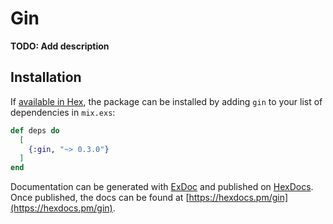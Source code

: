 # Gin

**TODO: Add description**

## Installation

If [available in Hex](https://hex.pm/docs/publish), the package can be installed
by adding `gin` to your list of dependencies in `mix.exs`:

```elixir
def deps do
  [
    {:gin, "~> 0.3.0"}
  ]
end
```

Documentation can be generated with [ExDoc](https://github.com/elixir-lang/ex_doc)
and published on [HexDocs](https://hexdocs.pm). Once published, the docs can
be found at [https://hexdocs.pm/gin](https://hexdocs.pm/gin).

